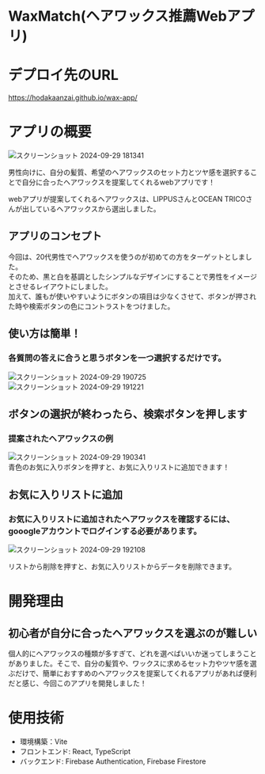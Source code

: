 # WaxMatch(ヘアワックス推薦Webアプリ)  
# デプロイ先のURL  
https://hodakaanzai.github.io/wax-app/  

# アプリの概要  
![スクリーンショット 2024-09-29 181341](https://github.com/user-attachments/assets/8681cc1c-b394-4ab9-96ea-4ce6a95439d7)



男性向けに、自分の髪質、希望のヘアワックスのセット力とツヤ感を選択することで自分に合ったヘアワックスを提案してくれるwebアプリです！  

webアプリが提案してくれるヘアワックスは、LIPPUSさんとOCEAN TRICOさんが出しているヘアワックスから選出しました。  

## アプリのコンセプト  
今回は、20代男性でヘアワックスを使うのが初めての方をターゲットとしました。  
そのため、黒と白を基調としたシンプルなデザインにすることで男性をイメージとさせるレイアウトにしました。  
加えて、誰もが使いやすいようにボタンの項目は少なくさせて、ボタンが押された時や検索ボタンの色にコントラストをつけました。 

## 使い方は簡単！
### 各質問の答えに合うと思うボタンを一つ選択するだけです。
![スクリーンショット 2024-09-29 190725](https://github.com/user-attachments/assets/3335f5a3-ea6f-46bb-8372-fa43b3ba7908)  
![スクリーンショット 2024-09-29 191221](https://github.com/user-attachments/assets/ef824117-a10d-4fff-b850-7cc4f2c19ae8)  
## ボタンの選択が終わったら、検索ボタンを押します

### 提案されたヘアワックスの例  

![スクリーンショット 2024-09-29 190341](https://github.com/user-attachments/assets/30f4cfa9-0e6a-4f8f-91f6-5bc087095b98)  
青色のお気に入りボタンを押すと、お気に入りリストに追加できます！

## お気に入りリストに追加  
### お気に入りリストに追加されたヘアワックスを確認するには、gooogleアカウントでログインする必要があります。
![スクリーンショット 2024-09-29 192108](https://github.com/user-attachments/assets/b2459512-855b-4d6a-9464-d4337a15fa26)

リストから削除を押すと、お気に入りリストからデータを削除できます。

# 開発理由  
## 初心者が自分に合ったヘアワックスを選ぶのが難しい  

  個人的にヘアワックスの種類が多すぎて、どれを選べばいいか迷ってしまうことがありました。そこで、自分の髪質や、ワックスに求めるセット力やツヤ感を選ぶだけで、簡単におすすめのヘアワックスを提案してくれるアプリがあれば便利だと感じ、今回このアプリを開発しました！
  
# 使用技術  
* 環境構築：Vite
* フロントエンド: React, TypeScript
* バックエンド: Firebase Authentication, Firebase Firestore
  
 
